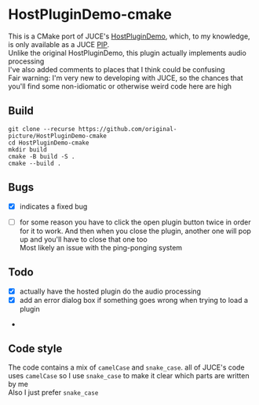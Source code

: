 # HostPluginDemo-cmake
This is a CMake port of JUCE's [HostPluginDemo](https://github.com/juce-framework/JUCE/blob/master/examples/Plugins/HostPluginDemo.h), which, to my knowledge, is only available as a JUCE [PIP](https://forum.juce.com/t/what-is-a-pip/26821).  
Unlike the original HostPluginDemo, this plugin actually implements audio processing  
I've also added comments to places that I think could be confusing  
Fair warning: I'm very new to developing with JUCE, so the chances that you'll find some non-idiomatic or otherwise weird code here are high

## Build 
```shell
git clone --recurse https://github.com/original-picture/HostPluginDemo-cmake
cd HostPluginDemo-cmake
mkdir build 
cmake -B build -S .
cmake --build .
```

## Bugs
- [x] indicates a fixed bug  


- [ ] for some reason you have to click the open plugin button twice in order for it to work. 
  And then when you close the plugin, another one will pop up and you'll have to close that one too  
  Most likely an issue with the ping-ponging system

## Todo
- [x] actually have the hosted plugin do the audio processing
- [x] add an error dialog box if something goes wrong when trying to load a plugin 
- 

## Code style
The code contains a mix of `camelCase` and `snake_case`. all of JUCE's code uses `camelCase` so I use `snake_case` to make it clear which parts are written by me  
Also I just prefer `snake_case` 

